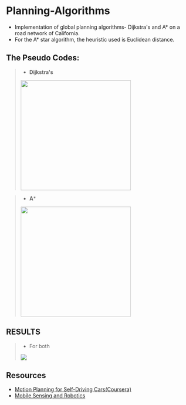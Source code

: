 # **Planning-Algorithms**
* Implementation of global planning algorithms- Dijkstra's and A* on a road network of California.
* For the A* star algorithm, the heuristic used is Euclidean distance.
## The Pseudo Codes:
  > * **Dijkstra's**
  ><img src="https://i.imgur.com/Bu7WwbO.png" width="300">
  
  > * **A***
  ><img src="https://i.imgur.com/cd4I13g.png" width="300">
  
## RESULTS
 >* For both
 > <img src="https://user-images.githubusercontent.com/64797216/125813787-33912fec-3ba2-4812-8f7b-65eececc51ac.png">

## Resources
* [Motion Planning for Self-Driving Cars(Coursera)](https://www.coursera.org/learn/motion-planning-self-driving-cars/home/week/3)
* [Mobile Sensing and Robotics](https://youtube.com/playlist?list=PLgnQpQtFTOGQJXx-x0t23RmRbjp_yMb4v)

